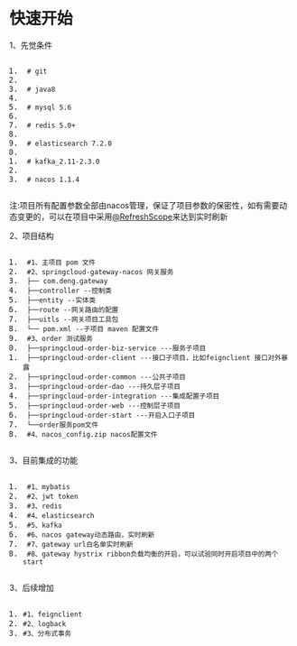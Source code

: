 <!DOCTYPE html> <html lang="zh"> <head> <meta charset="utf-8"/><link rel="shortcut icon" href="https://www.mdeditor.com/images/logos/favicon.ico" type="image/x-icon"/> </head> <body><h1 id="h1-u5FEBu901Fu5F00u59CB"><a name="快速开始" class="reference-link"></a><span class="header-link octicon octicon-link"></span>快速开始</h1><p>1、先觉条件</p> <pre class="prettyprint linenums prettyprinted" style=""><ol class="linenums"><li class="L0"><code><span class="pln"> </span><span class="com"># git</span></code></li><li class="L1"><code></code></li><li class="L2"><code><span class="pln"> </span><span class="com"># java8</span></code></li><li class="L3"><code></code></li><li class="L4"><code><span class="pln"> </span><span class="com"># mysql 5.6</span></code></li><li class="L5"><code></code></li><li class="L6"><code><span class="pln"> </span><span class="com"># redis 5.0+</span></code></li><li class="L7"><code></code></li><li class="L8"><code><span class="pln"> </span><span class="com"># elasticsearch 7.2.0</span></code></li><li class="L9"><code></code></li><li class="L0"><code><span class="pln"> </span><span class="com"># kafka_2.11-2.3.0</span></code></li><li class="L1"><code></code></li><li class="L2"><code><span class="pln"> </span><span class="com"># nacos 1.1.4</span></code></li></ol></pre><p>注:项目所有配置参数全部由nacos管理，保证了项目参数的保密性，如有需要动态变更的，可以在项目中采用<a href="https://github.com/RefreshScope" title="@RefreshScope" class="at-link">@RefreshScope</a>来达到实时刷新</p> <p>2、项目结构</p> <pre class="prettyprint linenums prettyprinted" style=""><ol class="linenums"><li class="L0"><code><span class="pln"> </span><span class="com">#1、主项目 pom 文件</span></code></li><li class="L1"><code><span class="pln"> </span><span class="com">#2、springcloud-gateway-nacos 网关服务 </span></code></li><li class="L2"><code><span class="pln"> </span><span class="pun">├──</span><span class="pln"> com</span><span class="pun">.</span><span class="pln">deng</span><span class="pun">.</span><span class="pln">gateway</span></code></li><li class="L3"><code><span class="pln"> </span><span class="pun">├──</span><span class="pln">controller </span><span class="pun">--控制类</span></code></li><li class="L4"><code><span class="pln"> </span><span class="pun">├──</span><span class="pln">entity </span><span class="pun">--实体类</span></code></li><li class="L5"><code><span class="pln"> </span><span class="pun">├──</span><span class="pln">route </span><span class="pun">--网关路由的配置</span></code></li><li class="L6"><code><span class="pln"> </span><span class="pun">├──</span><span class="pln">uitls </span><span class="pun">--网关项目工具包</span></code></li><li class="L7"><code><span class="pln"> </span><span class="pun">└──</span><span class="pln"> pom</span><span class="pun">.</span><span class="pln">xml </span><span class="pun">--子项目</span><span class="pln"> maven </span><span class="pun">配置文件</span></code></li><li class="L8"><code><span class="pln"> </span><span class="com">#3、order 测试服务</span></code></li><li class="L9"><code><span class="pln"> </span><span class="pun">├──</span><span class="pln">springcloud</span><span class="pun">-</span><span class="pln">order</span><span class="pun">-</span><span class="pln">biz</span><span class="pun">-</span><span class="pln">service </span><span class="pun">---服务子项目</span></code></li><li class="L0"><code><span class="pln"> </span><span class="pun">├──</span><span class="pln">springcloud</span><span class="pun">-</span><span class="pln">order</span><span class="pun">-</span><span class="pln">client </span><span class="pun">---接口子项目，比如</span><span class="pln">feignclient </span><span class="pun">接口对外暴露</span></code></li><li class="L1"><code><span class="pln"> </span><span class="pun">├──</span><span class="pln">springcloud</span><span class="pun">-</span><span class="pln">order</span><span class="pun">-</span><span class="pln">common </span><span class="pun">---公共子项目</span></code></li><li class="L2"><code><span class="pln"> </span><span class="pun">├──</span><span class="pln">springcloud</span><span class="pun">-</span><span class="pln">order</span><span class="pun">-</span><span class="pln">dao </span><span class="pun">---持久层子项目</span></code></li><li class="L3"><code><span class="pln"> </span><span class="pun">├──</span><span class="pln">springcloud</span><span class="pun">-</span><span class="pln">order</span><span class="pun">-</span><span class="pln">integration </span><span class="pun">---集成配置子项目</span></code></li><li class="L4"><code><span class="pln"> </span><span class="pun">├──</span><span class="pln">springcloud</span><span class="pun">-</span><span class="pln">order</span><span class="pun">-</span><span class="pln">web </span><span class="pun">---控制层子项目</span></code></li><li class="L5"><code><span class="pln"> </span><span class="pun">├──</span><span class="pln">springcloud</span><span class="pun">-</span><span class="pln">order</span><span class="pun">-</span><span class="pln">start </span><span class="pun">---开启入口子项目</span></code></li><li class="L6"><code><span class="pln"> </span><span class="pun">└──</span><span class="pln">order</span><span class="pun">服务</span><span class="pln">pom</span><span class="pun">文件</span></code></li><li class="L7"><code><span class="pln"> </span><span class="com">#4、nacos_config.zip nacos配置文件</span></code></li></ol></pre><p>3、目前集成的功能</p> <pre class="prettyprint linenums prettyprinted" style=""><ol class="linenums"><li class="L0"><code><span class="pln"> </span><span class="com">#1、mybatis</span></code></li><li class="L1"><code><span class="pln"> </span><span class="com">#2、jwt token</span></code></li><li class="L2"><code><span class="pln"> </span><span class="com">#3、redis</span></code></li><li class="L3"><code><span class="pln"> </span><span class="com">#4、elasticsearch</span></code></li><li class="L4"><code><span class="pln"> </span><span class="com">#5、kafka</span></code></li><li class="L5"><code><span class="pln"> </span><span class="com">#6、nacos gateway动态路由，实时刷新</span></code></li><li class="L6"><code><span class="pln"> </span><span class="com">#7、gateway url白名单实时刷新</span></code></li><li class="L7"><code><span class="pln"> </span><span class="com">#8、gateway hystrix ribbon负载均衡的开启，可以试验同时开启项目中的两个start</span></code></li></ol></pre><p>3、后续增加</p> <pre class="prettyprint linenums prettyprinted" style=""><ol class="linenums"><li class="L0"><code><span class="com">#1、feignclient</span></code></li><li class="L1"><code><span class="com">#2、logback</span></code></li><li class="L2"><code><span class="com">#3、分布式事务</span></code></li></ol></pre></body> </html>
